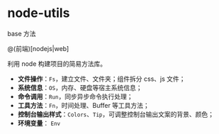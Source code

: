 # node-utils

base 方法

@(前端)[nodejs|web]

利用 node 构建项目的简易方法库。

- **文件操作**：`Fs`，建立文件、文件夹；组件拆分 css、js 文件；
- **系统信息**：`OS`，内存、硬盘等宿主系统信息；
- **命令调用**：`Run`，同步异步命令执行处理；
- **工具方法**：`Fn`，时间处理、Buffer 等工具方法；
- **控制台输出样式**：`Colors`、`Tip`，可调整控制台输出文案的背景、颜色；
- **环境变量**： `Env`
